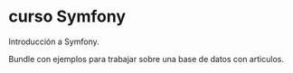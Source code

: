 # curso Symfony
Introducción a Symfony.

Bundle con ejemplos para trabajar sobre una base de datos con articulos.
